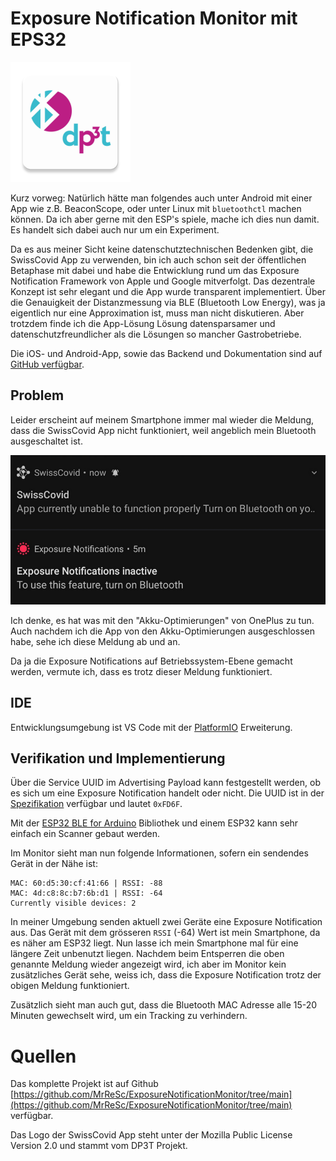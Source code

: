 # Exposure Notification Monitor mit EPS32

![ic_launcher](https://raw.githubusercontent.com/DP-3T/dp3t-app-android-ch/master/app/src/main/res/mipmap-xxxhdpi/ic_launcher.png)

Kurz vorweg: Natürlich hätte man folgendes auch unter Android mit einer App wie z.B. BeaconScope, oder unter Linux mit `bluetoothctl` machen können. Da ich aber gerne mit den ESP's spiele, mache ich dies nun damit. Es handelt sich dabei auch nur um ein Experiment.

Da es aus meiner Sicht keine datenschutztechnischen Bedenken gibt, die SwissCovid App zu verwenden, bin ich auch schon seit der öffentlichen Betaphase mit dabei und habe die Entwicklung rund um das Exposure Notification Framework von Apple und Google mitverfolgt. Das dezentrale Konzept ist sehr elegant und die App wurde transparent implementiert. Über die Genauigkeit der Distanzmessung via BLE (Bluetooth Low Energy), was ja eigentlich nur eine Approximation ist, muss man nicht diskutieren. Aber trotzdem finde ich die App-Lösung Lösung datensparsamer und datenschutzfreundlicher als die Lösungen so mancher Gastrobetriebe.

Die iOS- und Android-App, sowie das Backend und Dokumentation sind auf [GitHub verfügbar](https://github.com/DP-3T).

## Problem
Leider erscheint auf meinem Smartphone immer mal wieder die Meldung, dass die SwissCovid App nicht funktioniert, weil angeblich mein Bluetooth ausgeschaltet ist.

![screenshot](screenshot.png)

Ich denke, es hat was mit den "Akku-Optimierungen" von OnePlus zu tun. Auch nachdem ich die App von den Akku-Optimierungen ausgeschlossen habe, sehe ich diese Meldung ab und an.

Da ja die Exposure Notifications auf Betriebssystem-Ebene gemacht werden, vermute ich, dass es trotz dieser Meldung funktioniert. 

## IDE
Entwicklungsumgebung ist VS Code mit der [PlatformIO](https://platformio.org/) Erweiterung.

## Verifikation und Implementierung
Über die Service UUID im Advertising Payload kann festgestellt werden, ob es sich um eine Exposure Notification handelt oder nicht. Die UUID ist in der [Spezifikation](https://www.blog.google/documents/62/Exposure_Notification_-_Bluetooth_Specification_v1.1.pdf) verfügbar und lautet `0xFD6F`.

Mit der [ESP32 BLE for Arduino](https://github.com/espressif/arduino-esp32/tree/master/libraries/BLE) Bibliothek und einem ESP32 kann sehr einfach ein Scanner gebaut werden.

Im Monitor sieht man nun folgende Informationen, sofern ein sendendes Gerät in der Nähe ist:

```
MAC: 60:d5:30:cf:41:66 | RSSI: -88 
MAC: 4d:c8:8c:b7:6b:d1 | RSSI: -64 
Currently visible devices: 2
```
In meiner Umgebung senden aktuell zwei Geräte eine Exposure Notification aus. Das Gerät mit dem grösseren `RSSI` (-64) Wert ist mein Smartphone, da es näher am ESP32 liegt. Nun lasse ich mein Smartphone mal für eine längere Zeit unbenutzt liegen. Nachdem beim Entsperren die oben genannte Meldung wieder angezeigt wird, ich aber im Monitor kein zusätzliches Gerät sehe, weiss ich, dass die Exposure Notification trotz der obigen Meldung funktioniert.

Zusätzlich sieht man auch gut, dass die Bluetooth MAC Adresse alle 15-20 Minuten gewechselt wird, um ein Tracking zu verhindern.

# Quellen
Das komplette Projekt ist auf Github [https://github.com/MrReSc/ExposureNotificationMonitor/tree/main](https://github.com/MrReSc/ExposureNotificationMonitor/tree/main) verfügbar.

Das Logo der SwissCovid App steht unter der Mozilla Public License Version 2.0 und stammt vom DP3T Projekt.